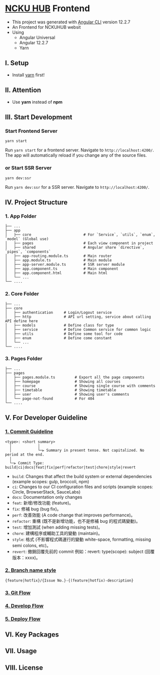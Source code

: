 # [NCKU HUB](https://nckuhub.com/) Frontend

* This project was generated with [Angular CLI](https://github.com/angular/angular-cli) version 12.2.7
* An Frontend for NCKUHUB websit
* Using
    - Angular Universal 
    - Angular 12.2.7
    - Yarn

## I. Setup

- Install [yarn](https://classic.yarnpkg.com/en/docs/install) first!

## II. Attention

- Use **yarn** instead of **npm**

## III. Start Development

### Start Frontend Server
```
yarn start
```
Run `yarn start` for a frontend server. Navigate to `http://localhost:4200/`. 
The app will automatically reload if you change any of the source files.

### or Start SSR Server

```
yarn dev:ssr
```
Run `yarn dev:ssr` for a SSR server. Navigate to `http://localhost:4200/`. 

## IV. Project Structure 

### 1. App Folder
```
├── ...
├── app                     
│   ├── core                        # For `Service`, `utils`, `enum`, `model` (Global use)
│   ├── pages                       # Each view component in project
│   ├── shared                      # Angular share `directive`, `pipes`, `components`
│   ├── app-routing.module.ts       # Main router
│   ├── app.module.ts               # Main module
│   ├── app-server.module.ts        # SSR server module
│   ├── app.component.ts            # Main component
│   ├── app.component.html          # Main html
│   └── ...
└── ....
```

### 2. Core Folder
```
├── ...
├── core                    
│   ├── authentication     # Login/Logout service
│   ├── http               # API url setting, service about calling API define here
│   ├── models             # Define class for type 
│   ├── service            # Define Common service for common logic
│   ├── utils              # Define some tool for code
│   ├── enum               # Define come constant
│   └── ...
└── ....
```

### 3. Pages Folder
```
├── ...
├── pages                    
│   ├── pages.module.ts         # Export all the page components
│   ├── homepage                # Showing all courses
│   ├── course                  # Showing single course with comments
│   ├── timetable               # Showing timetable
│   ├── user                    # Showing user's comments
│   └── page-not-found          # For 404
└── ....
```

## V. For Developer Guideline
### [1. Commit Guideline](https://www.notion.so/Commit-4a5c182851aa4c75b19861a6858870f9)
```
<type>: <short summary>
  │            │
  │            └─⫸ Summary in present tense. Not capitalized. No period at the end.
  │  
  └─⫸ Commit Type: build|ci|docs|feat|fix|perf|refactor|test|chore|style|revert

```
- `build`: Changes that affect the build system or external dependencies (example scopes: gulp, broccoli, npm)
- `ci`: Changes to our CI configuration files and scripts (example scopes: Circle, BrowserStack, SauceLabs)
- `docs`: Documentation only changes
- `feat`: 新增/修改功能 (feature)。
- `fix`: 修補 bug (bug fix)。
- `perf`:  改善效能 (A code change that improves performance)。
- `refactor`: 重構 (既不是新增功能，也不是修補 bug 的程式碼變動)。
- `test`: 增加測試 (when adding missing tests)。
- `chore`: 建構程序或輔助工具的變動 (maintain)。
- `style`: 格式 (不影響程式碼運行的變動 white-space, formatting, missing semi colons, etc)。
- `revert`: 撤銷回覆先前的 commit 例如：revert: type(scope): subject (回覆版本：xxxx)。

### [2. Branch name style](https://www.notion.so/Commit-4a5c182851aa4c75b19861a6858870f9)
```
{feature|hotfix}/{Issue No.}-{(feature|hotfix)-description}
```
### [3. Git Flow](https://www.notion.so/Git-Flow-07e0a1f720374e9c8802b84898531c91)

### [4. Develop Flow](https://www.notion.so/c659d713ff724890af1b8b604cc6fdf4)

### [5. Deploy Flow](https://www.notion.so/e3288456661349dd9ca03dbcad3a3422)

## VI. Key Packages

## VII. Usage

## VIII. License
